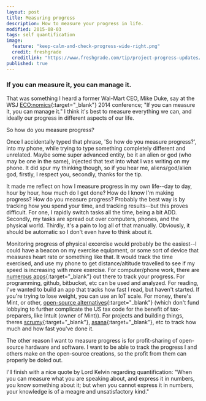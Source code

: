 ```yaml
---
layout: post
title: Measuring progress
description: How to measure your progress in life.
modified: 2015-08-03
tags: self quantification
image:
  feature: "keep-calm-and-check-progress-wide-right.png"
  credit: freshgrade
  creditlink: "https://www.freshgrade.com/tip/project-progress-updates/"
published: true
---
```




### If you can measure it, you can manage it.

That was something I heard a former Wal-Mart CEO, Mike Duke, say at the WSJ [ECO:nomics](http://economics.wsj.com/){:target="_blank"} 2014 conference; "If you can measure it, you can manage it."  I think it's best to measure everything we can, and ideally our progress in different aspects of our life.

So how do you measure progress?

<!--more-->

Once I accidentally typed that phrase, 'So how do you measure progress?', into my phone, while trying to type something completely different and unrelated.  Maybe some super advanced entity,
be it an alien or god (who may be one in the same), injected that text into what I was writing on my phone.  It did spur my thinking though, so if you
hear me, aliens/god/alien god, firstly, I respect you, secondly, thanks for the tip.

It made me reflect on how I measure progress in my own life--day to day, hour by hour, how much do I get done?  How do I know I'm making progress?
How do you measure progress?  Probably the best way is by tracking how you spend your time, and tracking results--but this proves difficult.  For one, I rapidly switch tasks all the time, being a bit ADD.  Secondly, my tasks are spread out over computers, phones, and the physical
world.  Thirdly, it's a pain to log all of that manually.  Obviously, it should be automatic so I don't even have to think about it.

Monitoring progress of physical excercise would probably be the easiest--I could have a beacon on my exercise equipment, or some sort of device that measures heart rate or something like that.  It would track the time exercised, and use my phone to get distance/altitude travelled to see if my speed is increasing with more exercise.  For computer/phone work, there are [numerous apps](http://www.fastcompany.com/3024249/10-time-tracking-apps-that-will-make-you-more-productive-in-2014){:target="_blank"} out there to track your progress.  For programming, github, bitbucket, etc can be used and analyzed.  For reading, I've wanted to build an app that tracks how fast I read, but haven't started.  If you're trying to lose weight, you can use an IoT scale.  For money, there's Mint, or other, [open-source alternatives](http://alternativeto.net/software/mint/?license=free){:target="_blank"} (which don't fund lobbying to further complicate the US tax code
for the benefit of tax-preparers, like Intuit (owner of Mint)).
For projects and building things, theres [scrumy](https://scrumy.com/){:target="_blank"}, [asana](https://asana.com/){:target="_blank"}, etc to track how much and how fast you've done it.

The other reason I want to measure progress is for profit-sharing of open-source hardware and software.  I want to be able to track the progress I and others
make on the open-source creations, so the profit from them can properly be doled out.

I'll finish with a nice quote by Lord Kelvin regarding quantification: "When you can measure what you are speaking about, and express it in numbers, you know something about it;
but when you cannot express it in numbers, your knowledge is of a meagre and unsatisfactory kind."
